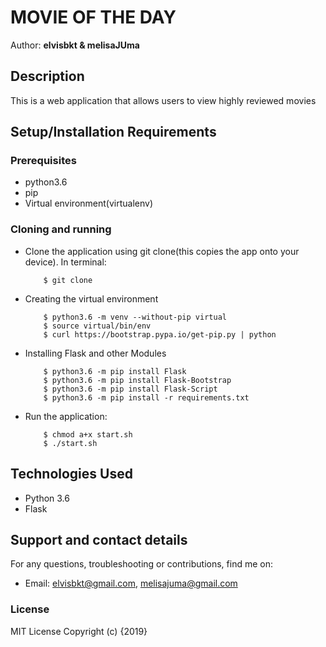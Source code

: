 # MOVIE OF THE DAY

Author: **elvisbkt & melisaJUma**

## Description
This is a web application that allows users to view highly reviewed movies


## Setup/Installation Requirements

### Prerequisites
* python3.6
* pip
* Virtual environment(virtualenv)

### Cloning and running
* Clone the application using git clone(this copies the app onto your device). In terminal:

          $ git clone 
          

* Creating the virtual environment

          $ python3.6 -m venv --without-pip virtual
          $ source virtual/bin/env
          $ curl https://bootstrap.pypa.io/get-pip.py | python

* Installing Flask and other Modules

          $ python3.6 -m pip install Flask
          $ python3.6 -m pip install Flask-Bootstrap
          $ python3.6 -m pip install Flask-Script
          $ python3.6 -m pip install -r requirements.txt

* Run the application:

          $ chmod a+x start.sh
          $ ./start.sh


## Technologies Used
* Python 3.6
* Flask

## Support and contact details
For any questions, troubleshooting or contributions,  find me on:
* Email: elvisbkt@gmail.com, melisajuma@gmail.com
### License
MIT License
Copyright (c) {2019} 
